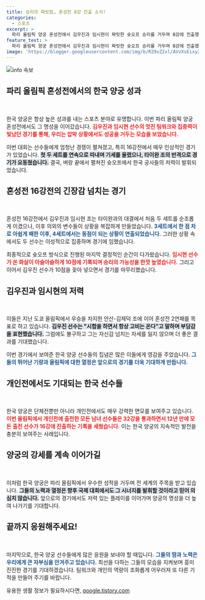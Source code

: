 ```yaml
---
title: 승리의 짜릿함… 혼성전 8강 진출 소식!
categories:
  - 스포츠
excerpt: >
  파리 올림픽 양궁 혼성전에서 김우진과 임시현이 짜릿한 슛오프 승리를 거두며 8강에 진출했습니다. 이들은 두 대회 연속 우승을 목표로 하고 있습니다!
feature_text: >
  파리 올림픽 양궁 혼성전에서 김우진과 임시현이 짜릿한 슛오프 승리를 거두며 8강에 진출했습니다. 이들은 두 대회 연속 우승을 목표로 하고 있습니다!
image: 'https://blogger.googleusercontent.com/img/b/R29vZ2xl/AVvXsEixyZcFfHzMRdzZMjFBmAUKJYCLCGyLL1o632UiGVXcaFdKo_bkvkuCioo0uUKlGfBVcT3P84aROyZIXSBEx3Aw5nCQ3pTgDom1WDC4m8eifvWiAmWEEVb4x6G_l8C0QH225ldMjyaFvpxGEBGNO37VmDTDMHGhJPq73UglMfDca1-0aw/s1600/blogspot.png'
---
```


<p><img src="https://blogger.googleusercontent.com/img/b/R29vZ2xl/AVvXsEixyZcFfHzMRdzZMjFBmAUKJYCLCGyLL1o632UiGVXcaFdKo_bkvkuCioo0uUKlGfBVcT3P84aROyZIXSBEx3Aw5nCQ3pTgDom1WDC4m8eifvWiAmWEEVb4x6G_l8C0QH225ldMjyaFvpxGEBGNO37VmDTDMHGhJPq73UglMfDca1-0aw/s1600/blogspot.png" alt="info 속보" /></p>

<h2 data-ke-size="size26">파리 올림픽 혼성전에서의 한국 양궁 성과</h2>

<p data-ke-size="size16">&nbsp;</p>

<p>한국 양궁은 항상 높은 성과를 내는 스포츠 분야로 유명합니다. 이번 파리 올림픽 양궁 혼성전에서도 그 명성을 이어갔습니다. <b><span style="color: #ee2323;">김우진과 임시현 선수의 멋진 팀워크와 집중력이 빛났던 경기를 통해, 우리는 압박 상황에서도 성공을 거두는 모습을 보았습니다.</span></b> </p>

<p>이번 대회는 선수들에게 엄청난 경쟁이 펼쳐졌고, 특히 16강전에서 매우 인상적인 경기가 있었습니다. <b><span style="background-color: #21538527;">첫 두 세트를 연속으로 따내며 기세를 올렸으나, 타이완 조의 반격으로 경기가 요동쳤습니다.</span></b> 결국, 벼랑 끝에서 펼쳐진 슛오프에서 한국 궁사들의 저력이 발휘되었습니다.</p>

<h2 data-ke-size="size26">혼성전 16강전의 긴장감 넘치는 경기</h2>

<p data-ke-size="size16">&nbsp;</p>

<p>혼성전 16강전에서 김우진과 임시현 조는 타이완과의 대결에서 처음 두 세트를 순조롭게 이겼으나, 이후 의외의 변수들이 상황을 복잡하게 만들었습니다. <b><span style="color: #1a5490;">3세트에서 한 점 차로 아쉽게 패한 이후, 4세트에서는 동점이 되는 상황이 연출되었습니다.</span></b> 그러한 상황 속에서도 두 선수는 이성적으로 집중하며 경기에 임했습니다.</p>

<p>최종적으로 슛오프 방식으로 진행된 마지막 결정적인 순간이 다가왔습니다. <b><span style="color: #ee2323;">임시현 선수가 쏜 화살이 아슬아슬하게 10점에 기록되며 승리의 가능성을 한껏 높였습니다.</span></b> 그리고 이어서 김우진 선수가 10점을 꽂아 넣으면서 경기를 마무리했습니다. </p>

<h2 data-ke-size="size26">김우진과 임시현의 저력</h2>

<p data-ke-size="size16">&nbsp;</p>

<p>이들은 지난 도쿄 올림픽에서 우승을 차지한 안산-김제덕 조에 이어 혼성전 2연패를 목표로 하고 있습니다. <b><span style="background-color: #21538527;">김우진 선수는 "시합을 하면서 항상 고비는 온다"고 말하며 부담감을 표현했습니다.</span></b> 그럼에도 불구하고 그는 자신감 넘치는 자세를 잃지 않으며 더 좋은 결과를 기대했습니다.</p>

<p>이번 경기에서 보여준 한국 양궁 선수들의 집념은 많은 이들에게 영감을 주었습니다. <b><span style="color: #1a5490;">그들의 뛰어난 기량과 올림픽에 대한 열정은 앞으로의 경기를 더욱 기대하게 만듭니다.</span></b> </p>

<h2 data-ke-size="size26">개인전에서도 기대되는 한국 선수들</h2>

<p data-ke-size="size16">&nbsp;</p>

<p>한국 양궁은 단체전뿐만 아니라 개인전에서도 매우 강력한 면모를 보여주고 있습니다. <b><span style="color: #ee2323;">이번 올림픽에서 개인전에 출전한 모든 남녀 선수들은 32강을 통과하면서 12년 만에 모든 출전 선수가 16강에 진출하는 기록을 세웠습니다.</span></b> 이는 한국 양궁의 지속적인 발전을 충분히 보여주는 사례입니다.</p>

<h2 data-ke-size="size26">양궁의 강세를 계속 이어가길</h2>

<p data-ke-size="size16">&nbsp;</p>

<p>이처럼 한국 양궁은 파리 올림픽에서 우수한 성적을 거두며 전 세계의 주목을 받고 있습니다. <b><span style="background-color: #21538527;">그들의 노력과 열정은 향후 국제 대회에서도 그 시너지를 발휘할 것이라고 믿어 의심치 않습니다.</span></b> 앞으로의 경기에서도 저력 있는 플레이를 이어가며 양궁의 명성을 더 높여 나가기를 기대합니다.</p>

<h2 data-ke-size="size26">끝까지 응원해주세요!</h2>

<p data-ke-size="size16">&nbsp;</p>

<p>마지막으로, 한국 양궁 선수들에게 많은 응원을 보내야 할 때입니다. <b><span style="color: #1a5490;">그들의 땀과 노력은 우리에게 큰 자부심을 안겨주고 있습니다.</span></b> 최선을 다하는 그들의 모습을 지켜보며 흥미진진한 경기를 기대하겠습니다. 팀워크와 개인의 역량이 조화롭게 어우러져 또 다른 기적을 만들어 주기를 바랍니다.</p>
유용한 생활 정보가 필요하시다면, <a href="https://qoogle.tistory.com" rel="dofollow">qoogle.tistory.com</a>



